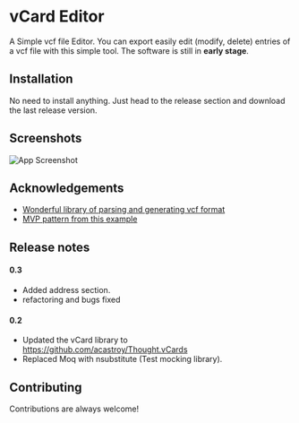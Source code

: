 
# vCard Editor

A Simple vcf file Editor. You can export easily edit (modify, delete) entries of a vcf file with this simple tool.
The software is still in **early stage**. 


## Installation

No need to install anything. Just head to the release section and download the last release version.


    
## Screenshots

![App Screenshot](https://user-images.githubusercontent.com/474542/151180600-cf169628-0761-49a9-a63d-05f751c6a9bb.png)


## Acknowledgements

 - [Wonderful library of parsing and generating vcf format](https://github.com/drlongnecker/Thought.vCards)
 - [MVP pattern from this example](https://github.com/lennykean/NoteCards)



## Release notes
#### 0.3

- Added address section.
- refactoring and bugs fixed

#### 0.2
- Updated the vCard library to https://github.com/acastroy/Thought.vCards
- Replaced Moq with nsubstitute (Test mocking library).

## Contributing

Contributions are always welcome!



